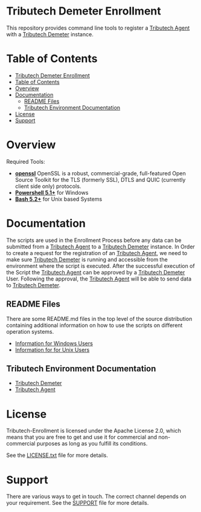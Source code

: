 Tributech Demeter Enrollment
==============================

This repository provides command line tools to register a [Tributech Agent](https://docs.tributech.io/tributech_agent/overview) with a [Tributech Demeter](https://docs.tributech.io/tributech_node/overview) instance.

Table of Contents
==============================
- [Tributech Demeter Enrollment](#tributech-demeter-enrollment)
- [Table of Contents](#table-of-contents)
- [Overview](#overview)
- [Documentation](#documentation)
  - [README Files](#readme-files)
  - [Tributech Environment Documentation](#tributech-environment-documentation)
- [License](#license)
- [Support](#support)

Overview
==============================
Required Tools:
- **[openssl](https://github.com/openssl/openssl)**
    OpenSSL is a robust, commercial-grade, full-featured Open Source Toolkit
for the TLS (formerly SSL), DTLS and QUIC (currently client side only)
protocols.
- **[Powershell 5.1+](https://learn.microsoft.com/en-us/powershell/scripting/install/installing-powershell-on-windows?view=powershell-5.1)** for Windows
- **[Bash 5.2+](https://www.gnu.org/software/bash/manual/bash.html)** for Unix based Systems

Documentation
==============================
The scripts are used in the Enrollment Process before any data can be submitted from a [Tributech Agent](https://docs.tributech.io/tributech_agent/overview) to a [Tributech Demeter](https://docs.tributech.io/tributech_node/overview) instance. In Order to create a request for the registration of an [Tributech Agent](https://docs.tributech.io/tributech_agent/overview), we need to make sure [Tributech Demeter](https://docs.tributech.io/tributech_node/overview) is running and accessible from the environment where the script is executed. After the successful execution of the Script the [Tributech Agent](https://docs.tributech.io/tributech_agent/overview) can be approved by a [Tributech Demeter](https://docs.tributech.io/tributech_node/overview) User. Following the approval, the [Tributech Agent](https://docs.tributech.io/tributech_agent/overview) will be able to send data to [Tributech Demeter](https://docs.tributech.io/tributech_node/overview).

README Files
------------

There are some README.md files in the top level of the source distribution containing additional information on how to use the scripts on different operation systems.

 * [Information for Windows Users](https://github.com/tributech-solutions/tributech-enrollment/Windows/README.md)
 * [Information for for Unix Users](https://github.com/tributech-solutions/tributech-enrollment/Linux/README.md)

Tributech Environment Documentation
-----------
* [Tributech Demeter](https://docs.tributech.io/tributech_node/overview)
* [Tributech Agent](https://docs.tributech.io/tributech_agent/overview)
 
License
==============================
Tributech-Enrollment is licensed under the Apache License 2.0, which means that
you are free to get and use it for commercial and non-commercial
purposes as long as you fulfill its conditions.

See the [LICENSE.txt](https://github.com/tributech-solutions/tributech-enrollment/Linux/LICENSE-2.0.txt) file for more details.

Support
==============================
There are various ways to get in touch. The correct channel depends on
your requirement. See the [SUPPORT](https://github.com/tributech-solutions/tributech-enrollment/SUPPORT.md) file for more details.
